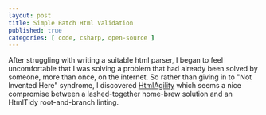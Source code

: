 ```yaml
---
layout: post
title: Simple Batch Html Validation
published: true
categories: [ code, csharp, open-source ]
---
```


After struggling with writing a suitable html parser, I began to feel 
uncomfortable that I was solving a problem that had already been solved by 
someone, more than once, on the internet. So rather than giving in to "Not 
Invented Here" syndrome, I discovered <a href="http://html-agility-pack.net/" alt="link to html agility site">HtmlAgility</a> 
which seems a nice compromise between a lashed-together home-brew solution 
and an HtmlTidy root-and-branch linting.

```csharp

```
